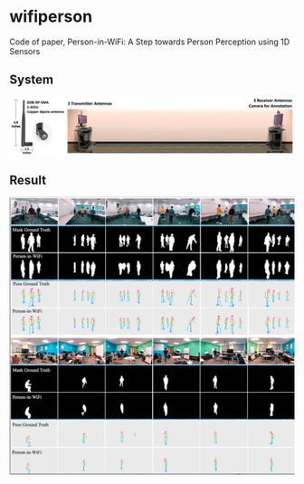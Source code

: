 # wifiperson
Code of paper, Person-in-WiFi: A Step towards Person Perception using 1D Sensors

## System
![](figs/systems.png)

## Result
![](figs/result.png)
